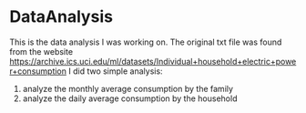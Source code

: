 # DataAnalysis
This is the data analysis I was working on.
The original txt file was found from the website
https://archive.ics.uci.edu/ml/datasets/Individual+household+electric+power+consumption
I did two simple analysis:
1) analyze the monthly average consumption by the family
2) analyze the daily average consumption by the household
